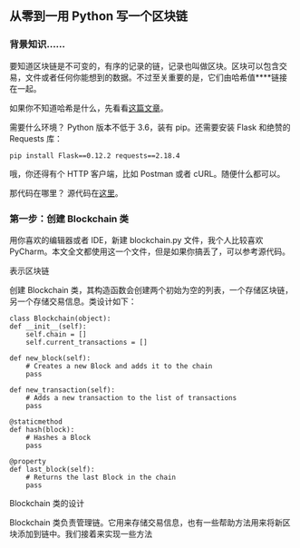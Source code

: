 ## 从零到一用 Python 写一个区块链


### 背景知识……

要知道区块链是不可变的，有序的记录的链，记录也叫做区块。区块可以包含交易，文件或者任何你能想到的数据。不过至关重要的是，它们由哈希值****链接在一起。

如果你不知道哈希是什么，先看看[这篇文章](https://link.juejin.im/?target=https%3A%2F%2Flearncryptography.com%2Fhash-functions%2Fwhat-are-hash-functions)。


需要什么环境？ Python 版本不低于 3.6，装有 pip。还需要安装 Flask 和绝赞的 Requests 库：

    pip install Flask==0.12.2 requests==2.18.4
哦，你还得有个 HTTP 客户端，比如 Postman 或者 cURL。随便什么都可以。

那代码在哪里？ 源代码在[这里](https://link.juejin.im/?target=https%3A%2F%2Fgithub.com%2Fdvf%2Fblockchain)。

### 第一步：创建 Blockchain 类
用你喜欢的编辑器或者 IDE，新建 blockchain.py 文件，我个人比较喜欢 PyCharm。本文全文都使用这一个文件，但是如果你搞丢了，可以参考源代码。

表示区块链

创建 Blockchain 类，其构造函数会创建两个初始为空的列表，一个存储区块链，另一个存储交易信息。类设计如下：


    class Blockchain(object):
    def __init__(self):
        self.chain = []
        self.current_transactions = []
        
    def new_block(self):
        # Creates a new Block and adds it to the chain
        pass
    
    def new_transaction(self):
        # Adds a new transaction to the list of transactions
        pass
    
    @staticmethod
    def hash(block):
        # Hashes a Block
        pass

    @property
    def last_block(self):
        # Returns the last Block in the chain
        pass

Blockchain 类的设计

Blockchain 类负责管理链。它用来存储交易信息，也有一些帮助方法用来将新区块添加到链中。我们接着来实现一些方法